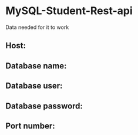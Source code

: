 # MySQL-Student-Rest-api
Data needed for it to work
## Host: 
## Database name: 
## Database user: 
## Database password: 
## Port number: 
